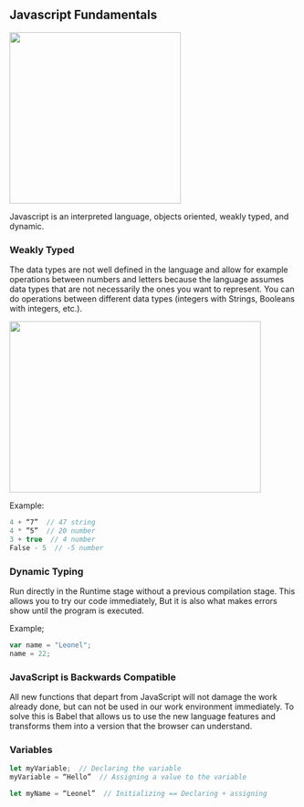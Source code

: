 ## Javascript Fundamentals
<img src="https://upload.wikimedia.org/wikipedia/commons/thumb/9/99/Unofficial_JavaScript_logo_2.svg/480px-Unofficial_JavaScript_logo_2.svg.png" width="300px" height="300px">

Javascript is an interpreted language, objects oriented, weakly typed, and dynamic.

### Weakly Typed

The data types are not well defined in the language and allow for example operations between numbers and letters because the language assumes data types that are not necessarily the ones you want to represent.
You can do operations between different data types (integers with Strings, Booleans with integers, etc.).

<img src="https://blogs.agilefaqs.com/wp-content/uploads/2009/09/strongweakstaticdynamic_type.png" width="440px" height="300px">

Example:

```javascript
4 + “7”  // 47 string
4 * ”5”  // 20 number
3 + true  // 4 number
False - 5  // -5 number
```

### Dynamic Typing

Run directly in the Runtime stage without a previous compilation stage. This allows you to try our code immediately, But it is also what makes errors show until the program is executed.

Example;

```javascript
var name = "Leonel";
name = 22;
```

### JavaScript is Backwards Compatible

All new functions that depart from JavaScript will not damage the work already done, but can not be used in our work environment immediately. To solve this is Babel that allows us to use the new language features and transforms them into a version that the browser can understand.

### Variables

```javascript
let myVariable;  // Declaring the variable
myVariable = “Hello”  // Assigning a value to the variable

let myName = “Leonel”  // Initializing == Declaring + assigning
```

